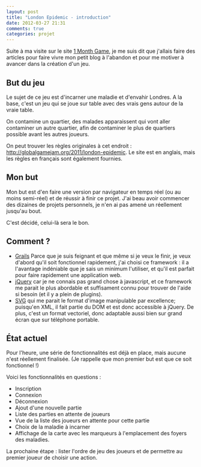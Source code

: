 ```yaml
---
layout: post
title: "London Epidemic - introduction"
date: 2012-03-27 21:31
comments: true
categories: projet
---
```


Suite à ma visite sur le site [1 Month Game](http://www.1monthgame.com/blog/), je me suis dit que j'allais faire des articles pour faire vivre mon petit blog à l'abandon et pour me motiver à avancer dans la création d'un jeu.

<!--more-->

## But du jeu ##

Le sujet de ce jeu est d'incarner une maladie et d'envahir Londres. A la base, c'est un jeu qui se joue sur table avec des vrais gens autour de la vraie table.

On contamine un quartier, des malades apparaissent qui vont aller contaminer un autre quartier, afin de contaminer le plus de quartiers possible avant les autres joueurs.

On peut trouver les règles originales à cet endroit : <http://globalgamejam.org/2011/london-epidemic>.  Le site est en anglais, mais les règles en français sont également fournies.

## Mon but ##

Mon but est d'en faire une version par navigateur en temps réel (ou au moins semi-réel) et de réussir à finir ce projet.
J'ai beau avoir commencer des dizaines de projets personnels, je n'en ai pas amené un réellement jusqu'au bout.

C'est décidé, celui-là sera le bon.

## Comment ? ##

 * [Grails](http://grails.org) Parce que je suis feignant et que même si je veux le finir, je veux d'abord qu'il soit fonctionnel rapidement, j'ai choisi ce framework : il a l'avantage indéniable que je sais un minimum l'utiliser, et qu'il est parfait pour faire rapidement une application web.
 * [jQuery](http://www.jquery.com) car je ne connais pas grand chose à javascript, et ce framework me parait le plus abordable et suffisament connu pour trouver de l'aide si besoin (et il y a plein de plugins).
 * [SVG](http://www.w3.org/Graphics/SVG/) qui me parait le format d'image manipulable par excellence; puisqu'en XML, il fait partie du DOM et est donc accessible à jQuery. De plus, c'est un format vectoriel, donc adaptable aussi bien sur grand écran que sur téléphone portable.

## État actuel ##

Pour l'heure, une série de fonctionnalités est déjà en place, mais aucune n'est réellement finalisée. (Je rappelle que mon premier but est que ce soit fonctionnel !)

Voici les fonctionnalités en questions : 

 * Inscription
 * Connexion
 * Déconnexion
 * Ajout d'une nouvelle partie
 * Liste des parties en attente de joueurs
 * Vue de la liste des joueurs en attente pour cette partie
 * Choix de la maladie à incarner
 * Affichage de la carte avec les marqueurs à l'emplacement des foyers des maladies.

La prochaine étape : lister l'ordre de jeu des joueurs et de permettre au premier joueur de choisir une action.
